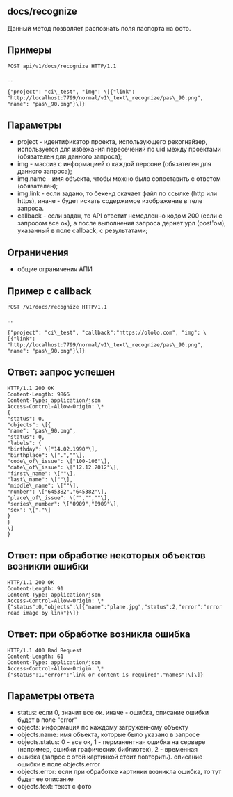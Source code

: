 **docs/recognize**
------------------

Данный метод позволяет распознать поля паспорта на фото.

Примеры
-------

```
POST api/v1/docs/recognize HTTP/1.1
```

...

```
{"project": "ci\_test", "img": \[{"link": "http://localhost:7799/normal/v1\_text\_recognize/pas\_90.png", "name": "pas\_90.png"}\]}
```

Параметры
---------

*   project - идентификатор проекта, использующего рекогнайзер, используется для избежания пересечений по uid между проектами (обязателен для данного запроса);
*   img - массив с информацией о каждой персоне (обязателен для данного запроса);
*   img.name - имя объекта, чтобы можно было сопоставить с ответом (обязателен);
*   img.link - если задано, то бекенд скачает файл по ссылке (http или https), иначе - будет искать содержимое изображение в теле запроса.
*   callback - если задан, то API ответит немедленно кодом 200 (если с запросом все ок), а после выполнения запроса дернет урл (post'ом), указанный в поле callback, с результатами;

Ограничения
-----------

*   общие ограничения АПИ

Пример с callback
-----------------

```
POST /v1/docs/recognize HTTP/1.1
```

...

```
{"project": "ci\_test", "callback":"https://ololo.com", "img": \[{"link": "http://localhost:7799/normal/v1\_text\_recognize/pas\_90.png", "name": "pas\_90.png"}\]}
```

Ответ: запрос успешен
---------------------

```
HTTP/1.1 200 OK
Content-Length: 9866
Content-Type: application/json
Access-Control-Allow-Origin: \*
{
"status": 0,
"objects": \[{
"name": "pas\_90.png",
"status": 0,
"labels": {
"birthday": \["14.02.1990"\],
"birthplace": \[".",""\],
"code\_of\_issue": \["100-106"\],
"date\_of\_issue": \["12.12.2012"\],
"first\_name": \[""\],
"last\_name": \[""\],
"middle\_name": \[""\],
"number": \["645382","645382"\],
"place\_of\_issue": \["","",""\],
"series\_number": \["0909","0909"\],
"sex": \["."\]
}
}
\]
}
```

Ответ: при обработке некоторых объектов возникли ошибки
-------------------------------------------------------

```
HTTP/1.1 200 OK
Content-Length: 91
Content-Type: application/json
Access-Control-Allow-Origin: \*
{"status":0,"objects":\[{"name":"plane.jpg","status":2,"error":"error read image by link"}\]}
```

Ответ: при обработке возникла ошибка
------------------------------------

```
HTTP/1.1 400 Bad Request
Content-Length: 61
Content-Type: application/json
Access-Control-Allow-Origin: \*
{"status":1,"error":"link or content is required","names":\[\]}
```

Параметры ответа
----------------

*   status: если 0, значит все ок. иначе - ошибка, описание ошибки будет в поле "error"
*   objects: информация по каждому загруженному объекту
*   objects.name: имя объекта, которые было указано в запросе
*   objects.status: 0 - все ок, 1 - перманентная ошибка на сервере (например, ошибки графических библиотек), 2 - временная
*   ошибка (запрос с этой картинкой стоит повторить). описание ошибки в поле objects.error
*   objects.error: если при обработке картинки возникла ошибка, то тут будет ее описание
*   objects.text: текст с фото